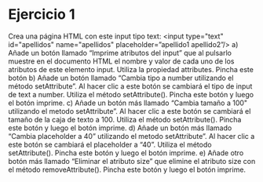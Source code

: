 # Ejercicio 1
Crea una página HTML con este input tipo text:
<input type="text" id="apellidos" name="apellidos" placeholder=”apellido1 
apellido2”/>
a) Añade un botón llamado “Imprime atributos del input” que al pulsarlo muestre en el
documento HTML el nombre y valor de cada uno de los atributos de este elemento
input. Utiliza la propiedad attributes. Pincha este botón
b) Añade un botón llamado “Cambia tipo a number utilizando el método setAttribute”. Al hacer clic a este botón se cambiará el tipo de input de text a number. Utiliza el método setAttribute(). Pincha este botón y luego el botón imprime.
c) Añade un botón más llamado “Cambia tamaño a 100" utilizando el metodo setAttribute”.
Al hacer clic a este botón se cambiará el tamaño de la caja de texto a 100. Utiliza el
método setAttribute(). Pincha este botón y luego el botón imprime.
d) Añade un botón más llamado “Cambia placeholder a 40” utilizando el metodo
setAttribute”. Al hacer clic a este botón se cambiará el placeholder a “40”. Utiliza el
método setAttribute(). Pincha este botón y luego el botón imprime.
e) Añade otro botón más llamado “Eliminar el atributo size” que elimine el atributo size
con el método removeAttribute(). Pincha este botón y luego el botón imprime.